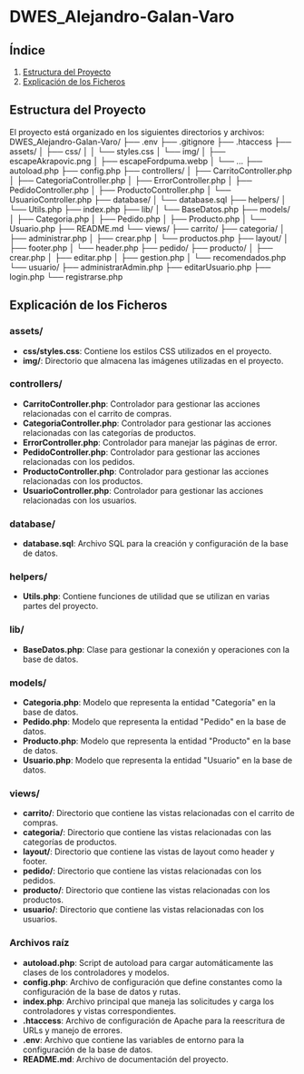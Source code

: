 # DWES_Alejandro-Galan-Varo
## Índice
1. [Estructura del Proyecto](#estructura-del-proyecto)
2. [Explicación de los Ficheros](#explicación-de-los-ficheros)

## Estructura del Proyecto
El proyecto está organizado en los siguientes directorios y archivos:
DWES_Alejandro-Galan-Varo/
├── .env
├── .gitignore
├── .htaccess
├── assets/
│   ├── css/
│   │   └── styles.css
│   └── img/
│       ├── escapeAkrapovic.png
│       ├── escapeFordpuma.webp
│       └── ...
├── autoload.php
├── config.php
├── controllers/
│   ├── CarritoController.php
│   ├── CategoriaController.php
│   ├── ErrorController.php
│   ├── PedidoController.php
│   ├── ProductoController.php
│   └── UsuarioController.php
├── database/
│   └── database.sql
├── helpers/
│   └── Utils.php
├── index.php
├── lib/
│   └── BaseDatos.php
├── models/
│   ├── Categoria.php
│   ├── Pedido.php
│   ├── Producto.php
│   └── Usuario.php
├── README.md
└── views/
    ├── carrito/
    ├── categoria/
    │   ├── administrar.php
    │   ├── crear.php
    │   └── productos.php
    ├── layout/
    │   ├── footer.php
    │   └── header.php
    ├── pedido/
    ├── producto/
    │   ├── crear.php
    │   ├── editar.php
    │   ├── gestion.php
    │   └── recomendados.php
    └── usuario/
        ├── administrarAdmin.php
        ├── editarUsuario.php
        ├── login.php
        └── registrarse.php


## Explicación de los Ficheros

### assets/
- **css/styles.css**: Contiene los estilos CSS utilizados en el proyecto.
- **img/**: Directorio que almacena las imágenes utilizadas en el proyecto.

### controllers/
- **CarritoController.php**: Controlador para gestionar las acciones relacionadas con el carrito de compras.
- **CategoriaController.php**: Controlador para gestionar las acciones relacionadas con las categorías de productos.
- **ErrorController.php**: Controlador para manejar las páginas de error.
- **PedidoController.php**: Controlador para gestionar las acciones relacionadas con los pedidos.
- **ProductoController.php**: Controlador para gestionar las acciones relacionadas con los productos.
- **UsuarioController.php**: Controlador para gestionar las acciones relacionadas con los usuarios.

### database/
- **database.sql**: Archivo SQL para la creación y configuración de la base de datos.

### helpers/
- **Utils.php**: Contiene funciones de utilidad que se utilizan en varias partes del proyecto.

### lib/
- **BaseDatos.php**: Clase para gestionar la conexión y operaciones con la base de datos.

### models/
- **Categoria.php**: Modelo que representa la entidad "Categoría" en la base de datos.
- **Pedido.php**: Modelo que representa la entidad "Pedido" en la base de datos.
- **Producto.php**: Modelo que representa la entidad "Producto" en la base de datos.
- **Usuario.php**: Modelo que representa la entidad "Usuario" en la base de datos.

### views/
- **carrito/**: Directorio que contiene las vistas relacionadas con el carrito de compras.
- **categoria/**: Directorio que contiene las vistas relacionadas con las categorías de productos.
- **layout/**: Directorio que contiene las vistas de layout como header y footer.
- **pedido/**: Directorio que contiene las vistas relacionadas con los pedidos.
- **producto/**: Directorio que contiene las vistas relacionadas con los productos.
- **usuario/**: Directorio que contiene las vistas relacionadas con los usuarios.

### Archivos raíz
- **autoload.php**: Script de autoload para cargar automáticamente las clases de los controladores y modelos.
- **config.php**: Archivo de configuración que define constantes como la configuración de la base de datos y rutas.
- **index.php**: Archivo principal que maneja las solicitudes y carga los controladores y vistas correspondientes.
- **.htaccess**: Archivo de configuración de Apache para la reescritura de URLs y manejo de errores.
- **.env**: Archivo que contiene las variables de entorno para la configuración de la base de datos.
- **README.md**: Archivo de documentación del proyecto.